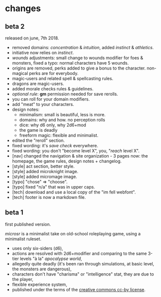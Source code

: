# changes

## beta 2

released on june, 7th 2018.

* removed domains: *concentration* & *intuition*, added *instinct* & *athletics*.
* initiative now relies on *instinct*.
* *wounds* adjustments: small change to wounds modifier for foes & monsters, fixed a typo: normal characters have 5 wounds.
* origins are removed, perks added to give a bonus to the character. non-magical perks are for everybody.
* magic-users and related spell & spellcasting rules.
* dragons are magic-users.
* added morale checks rules & guidelines.
* *optional rule*: **gm** permission needed for save rerolls.
* you can roll for your domain modifiers.
* add "meat" to your characters.
* design notes:
  * minimalism: small is beautiful, less is more.
  * domains: why and how. no perception rolls
  * dice: why d6 only, why 2d6+mod
  * the game is deadly
  * freeform magic: flexible and minimalist.
* edited the "reroll" section.
* fixed wording: it's *save check* everywhere.
* fixed wording: you don't "become level X", you, "*reach* level X".
* [nav] changed the navigation & site organization - 3 pages now: the homepage, the game rules, design notes + changelog.
* [style] act section, better style.
* [style] added microknight image.
* [style] added micromage image.
* [typo] "chose" => "choose".
* [typo] fixed "n/a" that was in upper caps.
* [tech] download and use a local copy of the "im fell webfont".
* [tech] footer is now a markdown file.

## beta 1

first published version.

*microsr* is a minimalist take on old-school roleplaying game, using a minimalist ruleset.

* uses only six-siders (d6),
* actions are resolved with 2d6+modifier and comparing to the same 3-tier levels "à la" *apocalypse world*,
* allegedly quite deadly (it's been ran through simulations, at basic level, the monsters are dangerous),
* characters don't have "charisma" or "intelligence" stat, they are due to the player,
* flexible experience system,
* published under the terms of the [creative commons cc-by license](https://creativecommons.org/licenses/by/4.0/).
